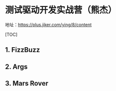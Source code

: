 # 测试驱动开发实战营（熊杰）

地址：https://plus.jiker.com/ying/8/content

[TOC]

## 1. FizzBuzz

## 2. Args

## 3. Mars Rover

